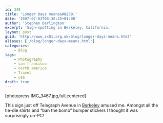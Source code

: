 ```yaml
---
id: 348
title: 'Longer Days means&#8230;'
date: '2007-07-03T08:38:25+01:00'
author: 'Stephen Darlington'
excerpt: 'Sign-spotting in Berkeley, California.'
layout: post
guid: 'http://www.zx81.org.uk/blog/longer-days-means.html'
aliases: ['/blog/longer-days-means.html']
categories:
    - Blog
tags:
    - Photography
    - san francisco
    - north america
    - Travel
    - usa
draft: true
---
```


\[photopress:IMG\_3467.jpg,full,centered\]

This sign just off Telegraph Avenue in [Berkeley](/travel/berkeley-point-lobos-and-carmel.html "More Berkeley pictures") amused me. Amongst all the tie-die shirts and “ban the bomb” bumper stickers I thought it was surprisingly un-PC!